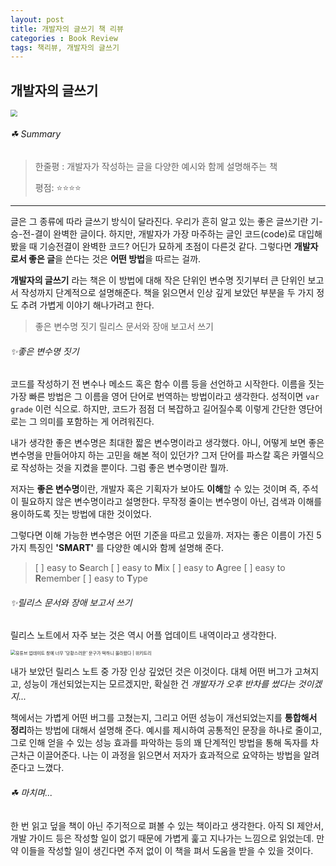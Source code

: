 ```yaml
---
layout: post
title: 개발자의 글쓰기 책 리뷰
categories : Book Review
tags: 책리뷰, 개발자의 글쓰기
---
```


## 개발자의 글쓰기


<img src="https://image.aladin.co.kr/product/20957/29/cover500/k512636276_1.jpg" style="zoom: 67%; text-align: center;"/>




###### ☘ Summary

> 한줄평 : 개발자가 작성하는 글을 다양한 예시와 함께 설명해주는 책
>
> 평점: ⭐⭐⭐⭐



------



글은 그 종류에 따라 글쓰기 방식이 달라진다. 우리가 흔히 알고 있는 좋은 글쓰기란 기-승-전-결이 완벽한 글이다. 하지만, 개발자가 가장 마주하는 글인 코드(code)로 대입해 봤을 때 기승전결이 완벽한 코드? 어딘가 묘하게 초점이 다른것 같다. 그렇다면 **개발자로서 좋은 글**을 쓴다는 것은 **어떤 방법**을 따르는 걸까. 


**개발자의 글쓰기** 라는 책은 이 방법에 대해 작은 단위인 변수명 짓기부터 큰 단위인 보고서 작성까지 단계적으로 설명해준다. 책을 읽으면서 인상 깊게 보았던 부분을 두 가지 정도 추려 가볍게 이야기 해나가려고 한다.



> 좋은 변수명 짓기
> 릴리스 문서와 장애 보고서 쓰기



###### ✨좋은 변수명 짓기



코드를 작성하기 전 변수나 메소드 혹은 함수 이름 등을 선언하고 시작한다. 이름을 짓는 가장 빠른 방법은 그 이름을 영어 단어로 번역하는 방법이라고 생각한다. 성적이면 `var grade` 이런 식으로. 하지만, 코드가 점점 더 복잡하고 길어질수록 이렇게 간단한 영단어로는 그 의미를 포함하는 게 어려워진다.



내가 생각한 좋은 변수명은 최대한 짧은 변수명이라고 생각했다. 아니, 어떻게 보면 좋은 변수명을 만들어야지 하는 고민을 해본 적이 있던가? 그저 단어를 파스칼 혹은 카멜식으로 작성하는 것을 지켰을 뿐이다. 그럼 좋은 변수명이란 뭘까.



저자는 **좋은 변수명**이란, 개발자 혹은 기획자가 보아도 **이해**할 수 있는 것이며 즉,  주석이 필요하지 않은 변수명이라고 설명한다. 무작정 줄이는 변수명이 아닌, 검색과 이해를 용이하도록 짓는 방법에 대한 것이었다. 



그렇다면 이해 가능한 변수명은 어떤 기준을 따르고 있을까. 저자는 좋은 이름이 가진 5가지 특징인 **'SMART'** 를 다양한 예시와 함께 설명해 준다. 



> [ ] easy to **S**earch
> [ ] easy to **M**ix
> [ ] easy to **A**gree
> [ ] easy to **R**emember
> [ ] easy to **T**ype



###### ✨릴리스 문서와 장애 보고서 쓰기



릴리스 노트에서 자주 보는 것은 역시 어플 업데이트 내역이라고 생각한다.





<img src="https://cdnweb01.wikitree.co.kr/webdata/editor/202009/15/img_20200915155321_3da4f7a7.webp" alt="유튜브 업데이트 창에 너무 '당황스러운' 문구가 떡하니 올라왔다 | 위키트리" style="zoom:50%;" />



내가 보았던 릴리스 노트 중 가장 인상 깊었던 것은 이것이다. 대체 어떤 버그가 고쳐지고, 성능이 개선되었는지는 모르겠지만, 확실한 건 *개발자가 오후 반차를 썼다는 것이겠지...*



책에서는 가볍게 어떤 버그를 고쳤는지, 그리고 어떤 성능이 개선되었는지를 **통합해서 정리**하는 방법에 대해서 설명해 준다. 예시를 제시하여 공통적인 문장을 하나로 줄이고, 그로 인해 얻을 수 있는 성능 효과를 파악하는 등의 꽤 단계적인 방법을 통해 독자를 차근차근 이끌어준다.  나는 이 과정을 읽으면서 저자가 효과적으로 요약하는 방법을 알려준다고 느꼈다.



###### ☘ 마치며...



한 번 읽고 덮을 책이 아닌 주기적으로 펴볼 수 있는 책이라고 생각한다. 아직 SI 제안서, 개발 가이드 등은 작성할 일이 없기 때문에 가볍게 훑고 지나가는 느낌으로 읽었는데. 만약 이들을 작성할 일이 생긴다면 주저 없이 이 책을 펴서 도움을 받을 수 있을 것이다.







